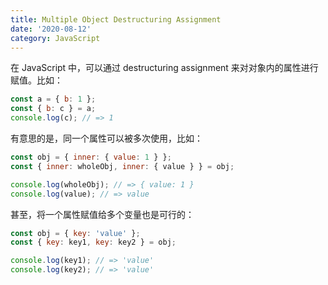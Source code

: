 ```yaml
---
title: Multiple Object Destructuring Assignment
date: '2020-08-12'
category: JavaScript
---
```


在 JavaScript 中，可以通过 destructuring assignment 来对对象内的属性进行赋值。比如：

```javascript
const a = { b: 1 };
const { b: c } = a;
console.log(c); // => 1
```

有意思的是，同一个属性可以被多次使用，比如：

```javascript
const obj = { inner: { value: 1 } };
const { inner: wholeObj, inner: { value } } = obj;

console.log(wholeObj); // => { value: 1 }
console.log(value); // => value
```

甚至，将一个属性赋值给多个变量也是可行的：

```javascript
const obj = { key: 'value' };
const { key: key1, key: key2 } = obj;

console.log(key1); // => 'value'
console.log(key2); // => 'value'
```

